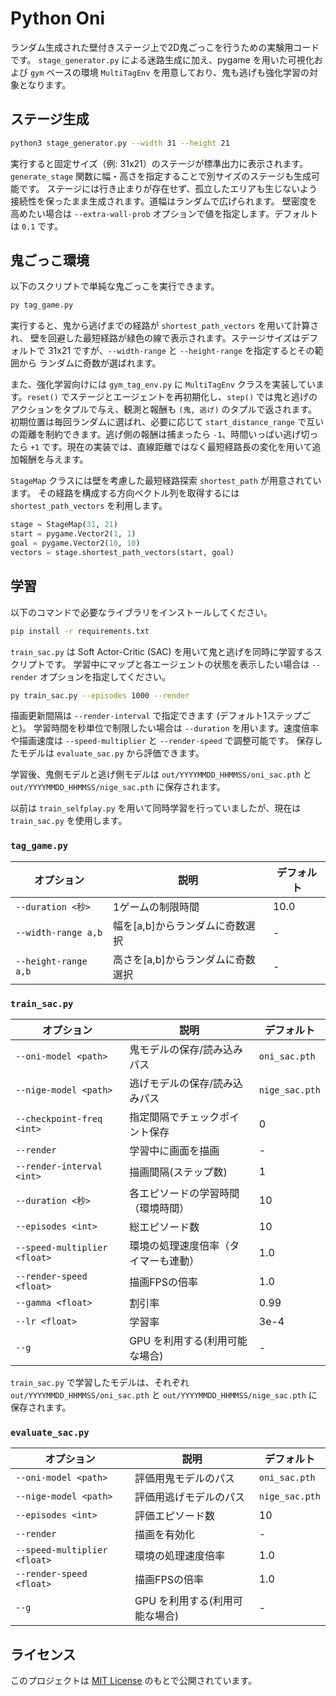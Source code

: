 # Python Oni

ランダム生成された壁付きステージ上で2D鬼ごっこを行うための実験用コードです。
`stage_generator.py` による迷路生成に加え、pygame を用いた可視化および `gym`
ベースの環境 `MultiTagEnv` を用意しており、鬼も逃げも強化学習の対象となります。

## ステージ生成

```bash
python3 stage_generator.py --width 31 --height 21
```

実行すると固定サイズ（例: 31x21）のステージが標準出力に表示されます。
`generate_stage` 関数に幅・高さを指定することで別サイズのステージも生成可能です。
ステージには行き止まりが存在せず、孤立したエリアも生じないよう接続性を保ったまま生成されます。道幅はランダムで広げられます。
壁密度を高めたい場合は `--extra-wall-prob` オプションで値を指定します。デフォルトは
`0.1` です。

## 鬼ごっこ環境

以下のスクリプトで単純な鬼ごっこを実行できます。

```bash
py tag_game.py
```
実行すると、鬼から逃げまでの経路が `shortest_path_vectors` を用いて計算され、
壁を回避した最短経路が緑色の線で表示されます。ステージサイズはデフォルトで
31x21 ですが、`--width-range` と `--height-range` を指定するとその範囲から
ランダムに奇数が選ばれます。

また、強化学習向けには `gym_tag_env.py` に `MultiTagEnv` クラスを実装しています。`reset()` でステージとエージェントを再初期化し、`step()` では鬼と逃げのアクションをタプルで与え、観測と報酬も `(鬼, 逃げ)` のタプルで返されます。初期位置は毎回ランダムに選ばれ、必要に応じて `start_distance_range` で互いの距離を制約できます。逃げ側の報酬は捕まったら `-1`、時間いっぱい逃げ切ったら `+1` です。現在の実装では、直線距離ではなく最短経路長の変化を用いて追加報酬を与えます。

`StageMap` クラスには壁を考慮した最短経路探索 `shortest_path` が用意されています。
その経路を構成する方向ベクトル列を取得するには `shortest_path_vectors` を利用します。

```python
stage = StageMap(31, 21)
start = pygame.Vector2(1, 1)
goal = pygame.Vector2(10, 10)
vectors = stage.shortest_path_vectors(start, goal)
```

## 学習

以下のコマンドで必要なライブラリをインストールしてください。

```bash
pip install -r requirements.txt
```

`train_sac.py` は Soft Actor-Critic (SAC) を用いて鬼と逃げを同時に学習するスクリプトです。
学習中にマップと各エージェントの状態を表示したい場合は `--render` オプションを指定してください。

```bash
py train_sac.py --episodes 1000 --render
```

描画更新間隔は `--render-interval` で指定できます (デフォルト1ステップごと)。
学習時間を秒単位で制限したい場合は `--duration` を用います。速度倍率や描画速度は `--speed-multiplier` と `--render-speed` で調整可能です。
保存したモデルは `evaluate_sac.py` から評価できます。

学習後、鬼側モデルと逃げ側モデルは `out/YYYYMMDD_HHMMSS/oni_sac.pth` と
`out/YYYYMMDD_HHMMSS/nige_sac.pth` に保存されます。


以前は `train_selfplay.py` を用いて同時学習を行っていましたが、現在は `train_sac.py` を使用します。

### `tag_game.py`

| オプション | 説明 | デフォルト |
|------------|------|-----------|
| `--duration <秒>` | 1ゲームの制限時間 | 10.0 |
| `--width-range a,b` | 幅を[a,b]からランダムに奇数選択 | - |
| `--height-range a,b` | 高さを[a,b]からランダムに奇数選択 | - |

### `train_sac.py`

| オプション | 説明 | デフォルト |
|------------|------|-----------|
| `--oni-model <path>` | 鬼モデルの保存/読み込みパス | `oni_sac.pth` |
| `--nige-model <path>` | 逃げモデルの保存/読み込みパス | `nige_sac.pth` |
| `--checkpoint-freq <int>` | 指定間隔でチェックポイント保存 | 0 |
| `--render` | 学習中に画面を描画 | - |
| `--render-interval <int>` | 描画間隔(ステップ数) | 1 |
| `--duration <秒>` | 各エピソードの学習時間（環境時間） | 10 |
| `--episodes <int>` | 総エピソード数 | 10 |
| `--speed-multiplier <float>` | 環境の処理速度倍率（タイマーも連動） | 1.0 |
| `--render-speed <float>` | 描画FPSの倍率 | 1.0 |
| `--gamma <float>` | 割引率 | 0.99 |
| `--lr <float>` | 学習率 | 3e-4 |
| `--g` | GPU を利用する(利用可能な場合) | - |

`train_sac.py` で学習したモデルは、それぞれ `out/YYYYMMDD_HHMMSS/oni_sac.pth` と
`out/YYYYMMDD_HHMMSS/nige_sac.pth` に保存されます。

### `evaluate_sac.py`

| オプション | 説明 | デフォルト |
|------------|------|-----------|
| `--oni-model <path>` | 評価用鬼モデルのパス | `oni_sac.pth` |
| `--nige-model <path>` | 評価用逃げモデルのパス | `nige_sac.pth` |
| `--episodes <int>` | 評価エピソード数 | 10 |
| `--render` | 描画を有効化 | - |
| `--speed-multiplier <float>` | 環境の処理速度倍率 | 1.0 |
| `--render-speed <float>` | 描画FPSの倍率 | 1.0 |
| `--g` | GPU を利用する(利用可能な場合) | - |

## ライセンス

このプロジェクトは [MIT License](LICENSE) のもとで公開されています。
